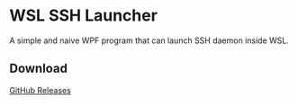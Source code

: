 WSL SSH Launcher
================

A simple and naive WPF program that can launch SSH daemon inside WSL.

Download
--------

[GitHub Releases](https://github.com/RedL0tus/WSL_SSH_Launcher/releases)